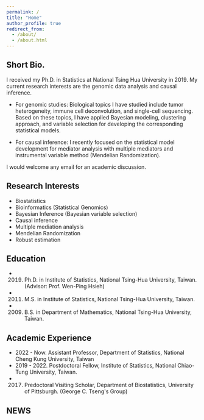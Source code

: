```yaml
---
permalink: /
title: "Home"
author_profile: true
redirect_from: 
  - /about/
  - /about.html
---
```

Short Bio.
-------
I received my Ph.D. in Statistics at National Tsing Hua University in 2019. My current research interests are the genomic data analysis and causal inference.

  * For genomic studies:
     Biological topics I have studied include tumor heterogeneity, immune cell deconvolution, and single-cell sequencing. Based on these topics, I have applied Bayesian modeling, clustering approach, and variable selection for developing the corresponding statistical models.

  * For causal inference:
    I recently focused on the statistical model development for mediator analysis with multiple mediators  and  instrumental variable method (Mendelian Randomization).  

I would welcome any email for an academic discussion.

Research Interests
------
 * Biostatistics​​
 * Bioinformatics (Statistical Genomics)
 * Bayesian Inference (Bayesian variable selection)
 * Causal inference
 * Multiple mediation analysis
 * Mendelian Randomization
 * Robust estimation 

Education
------
 * 2019. Ph.D. in Institute of Statistics, National Tsing-Hua University, Taiwan. (Advisor: Prof. Wen-Ping Hsieh) 
 * 2011. M.S. in Institute of Statistics, National Tsing-Hua University, Taiwan. 
 * 2009. B.S. in  Department of Mathematics, National Tsing-Hua University, Taiwan.

Academic Experience
------
 * 2022 - Now. Assistant Professor, Department of Statistics, National Cheng Kung University, Taiwan
 * 2019 - 2022. Postdoctoral Fellow, Institute of Statistics, National Chiao-Tung University, Taiwan.
 * 2017. Predoctoral Visiting Scholar, Department of Biostatistics, University of Pittsburgh. (George C. Tseng's Group)


NEWS
------

